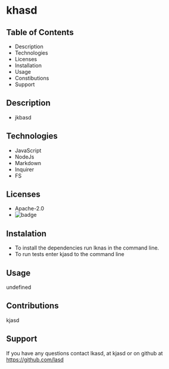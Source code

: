 # khasd
  ## Table of Contents
   * Description
   * Technologies
   * Licenses
   * Installation
   * Usage
   * Constibutions
   * Support
  
  
  ## Description 
   * jkbasd
  
  
  ## Technologies 
  
  * JavaScript
  * NodeJs
  * Markdown
  * Inquirer
  * FS
  
  ## Licenses 
  
   * Apache-2.0
   * ![badge](https://img.shields.io/badge/license-Apache-2.0-brightgreen)
  
  ## Instalation 
  
  * To install the dependencies run lknas in the command line.
  * To run tests enter kjasd to the command line
  
  ## Usage
  undefined
  
  
  ## Contributions 
  kjasd
  
  
  ## Support
  
  If you have any questions contact lkasd, at kjasd or on github at https://github.com/lasd
  
  
  

